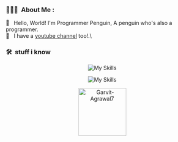 ### 👨🏻‍💻 &nbsp;About Me :

🐧 &nbsp; Hello, World! I'm Programmer Penguin, A penguin who's also a programmer.\
🎥 &nbsp; I have a [youtube channel](https://www.youtube.com/channel/UCnMoSQKpRVbL2jVzJVJFhVA) too!.\

### 🛠 &nbsp;stuff i know
<p align="center">
  <img src="https://skillicons.dev/icons?i=python,c,godot" alt="My Skills">
</p>

<p align="center">
  <img src="https://skillicons.dev/icons?i=html,css,js" alt="My Skills">
</p>


<p align="center"> <img width="125px" src="https://komarev.com/ghpvc/?username=master-gamer360&label=PAGE%20VISITS&style=plastic" alt="Garvit-Agrawal7" /> </p> 
